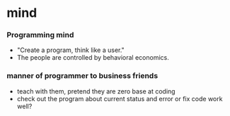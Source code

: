 # mind

### Programming mind

- "Create a program, think like a user."
- The people are controlled by behavioral economics.

### manner of programmer to business friends

- teach with them, pretend they are zero base at coding
- check out the program about current status and error or fix code work well?